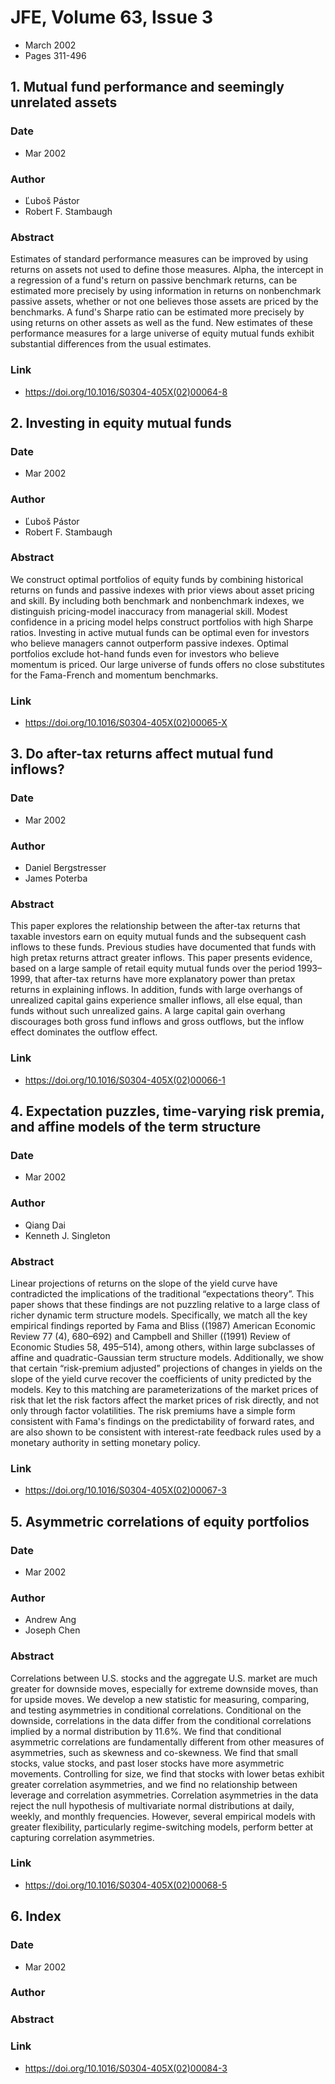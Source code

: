 # JFE, Volume 63, Issue 3
- March 2002
- Pages 311-496

## 1. Mutual fund performance and seemingly unrelated assets
### Date
- Mar 2002
### Author
- Ľuboš Pástor
- Robert F. Stambaugh
### Abstract
Estimates of standard performance measures can be improved by using returns on assets not used to define those measures. Alpha, the intercept in a regression of a fund's return on passive benchmark returns, can be estimated more precisely by using information in returns on nonbenchmark passive assets, whether or not one believes those assets are priced by the benchmarks. A fund's Sharpe ratio can be estimated more precisely by using returns on other assets as well as the fund. New estimates of these performance measures for a large universe of equity mutual funds exhibit substantial differences from the usual estimates.
### Link
- https://doi.org/10.1016/S0304-405X(02)00064-8

## 2. Investing in equity mutual funds
### Date
- Mar 2002
### Author
- Ľuboš Pástor
- Robert F. Stambaugh
### Abstract
We construct optimal portfolios of equity funds by combining historical returns on funds and passive indexes with prior views about asset pricing and skill. By including both benchmark and nonbenchmark indexes, we distinguish pricing-model inaccuracy from managerial skill. Modest confidence in a pricing model helps construct portfolios with high Sharpe ratios. Investing in active mutual funds can be optimal even for investors who believe managers cannot outperform passive indexes. Optimal portfolios exclude hot-hand funds even for investors who believe momentum is priced. Our large universe of funds offers no close substitutes for the Fama-French and momentum benchmarks.
### Link
- https://doi.org/10.1016/S0304-405X(02)00065-X

## 3. Do after-tax returns affect mutual fund inflows?
### Date
- Mar 2002
### Author
- Daniel Bergstresser
- James Poterba
### Abstract
This paper explores the relationship between the after-tax returns that taxable investors earn on equity mutual funds and the subsequent cash inflows to these funds. Previous studies have documented that funds with high pretax returns attract greater inflows. This paper presents evidence, based on a large sample of retail equity mutual funds over the period 1993–1999, that after-tax returns have more explanatory power than pretax returns in explaining inflows. In addition, funds with large overhangs of unrealized capital gains experience smaller inflows, all else equal, than funds without such unrealized gains. A large capital gain overhang discourages both gross fund inflows and gross outflows, but the inflow effect dominates the outflow effect.
### Link
- https://doi.org/10.1016/S0304-405X(02)00066-1

## 4. Expectation puzzles, time-varying risk premia, and affine models of the term structure
### Date
- Mar 2002
### Author
- Qiang Dai
- Kenneth J. Singleton
### Abstract
Linear projections of returns on the slope of the yield curve have contradicted the implications of the traditional “expectations theory”. This paper shows that these findings are not puzzling relative to a large class of richer dynamic term structure models. Specifically, we match all the key empirical findings reported by Fama and Bliss ((1987) American Economic Review 77 (4), 680–692) and Campbell and Shiller ((1991) Review of Economic Studies 58, 495–514), among others, within large subclasses of affine and quadratic-Gaussian term structure models. Additionally, we show that certain “risk-premium adjusted” projections of changes in yields on the slope of the yield curve recover the coefficients of unity predicted by the models. Key to this matching are parameterizations of the market prices of risk that let the risk factors affect the market prices of risk directly, and not only through factor volatilities. The risk premiums have a simple form consistent with Fama's findings on the predictability of forward rates, and are also shown to be consistent with interest-rate feedback rules used by a monetary authority in setting monetary policy.
### Link
- https://doi.org/10.1016/S0304-405X(02)00067-3

## 5. Asymmetric correlations of equity portfolios
### Date
- Mar 2002
### Author
- Andrew Ang
- Joseph Chen
### Abstract
Correlations between U.S. stocks and the aggregate U.S. market are much greater for downside moves, especially for extreme downside moves, than for upside moves. We develop a new statistic for measuring, comparing, and testing asymmetries in conditional correlations. Conditional on the downside, correlations in the data differ from the conditional correlations implied by a normal distribution by 11.6%. We find that conditional asymmetric correlations are fundamentally different from other measures of asymmetries, such as skewness and co-skewness. We find that small stocks, value stocks, and past loser stocks have more asymmetric movements. Controlling for size, we find that stocks with lower betas exhibit greater correlation asymmetries, and we find no relationship between leverage and correlation asymmetries. Correlation asymmetries in the data reject the null hypothesis of multivariate normal distributions at daily, weekly, and monthly frequencies. However, several empirical models with greater flexibility, particularly regime-switching models, perform better at capturing correlation asymmetries.
### Link
- https://doi.org/10.1016/S0304-405X(02)00068-5

## 6. Index
### Date
- Mar 2002
### Author
### Abstract

### Link
- https://doi.org/10.1016/S0304-405X(02)00084-3

